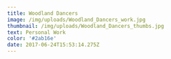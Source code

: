 ```yaml
---
title: Woodland Dancers
image: /img/uploads/Woodland_Dancers_work.jpg
thumbnail: /img/uploads/Woodland_Dancers_thumbs.jpg
text: Personal Work
color: '#2ab16e'
date: 2017-06-24T15:53:14.275Z
---
```






